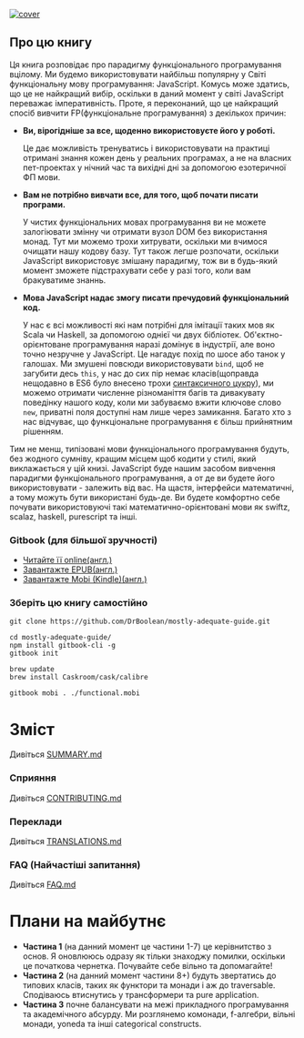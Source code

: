 [![cover](images/cover.png)](SUMMARY.md)

## Про цю книгу

Ця книга розповідає про парадигму функціонального програмування вцілому. Ми будемо використовувати найбільш популярну у Світі функціональну мову програмування: JavaScript. Комусь може здатись, що це не найкращий вибір, оскільки в даний момент у світі JavaScript переважає імперативність. Проте, я переконаний, що це найкращий спосіб вивчити FP(функціональне програмування) з декількох причин:

 * **Ви, вірогідніше за все, щоденно використовуєте його у роботі.**

    Це дає можливість тренуватись і використовувати на практиці отримані знання кожен день у реальних програмах, а не на власних пет-проектах у нічний час та вихідні дні за допомогою езотеричної ФП мови.


 * **Вам не потрібно вивчати все, для того, щоб почати писати програми.**

    У чистих функціональних мовах програмування ви не можете залогіювати змінну чи отримати вузол DOM без використання монад. Тут ми можемо трохи хитрувати, оскільки ми вчимося очищати нашу кодову базу. Тут також легше розпочати, оскільки JavaScript використовує змішану парадигму, тож ви в будь-який момент зможете підстрахувати себе у разі того, коли вам бракуватиме знаннь.


 * **Мова JavaScript надає змогу писати пречудовий функціональний код.**

    У нас є всі можливості які нам потрібні для імітації таких мов як Scala чи Haskell, за допомогою однієї чи двух бібліотек. Об'єктно-орієнтоване програмування наразі домінує в індустрії, але воно точно незручне у JavaScript. Це нагадує похід по шосе або танок у галошах. Ми змушені повсюди використовувати `bind`, щоб не загубити десь `this`, у нас до сих пір немає класів(щоправда нещодавно в ES6 було внесено трохи [синтаксичного цукру](https://developer.mozilla.org/uk/docs/Web/JavaScript/Reference/Classes)), ми можемо отримати численне різноманіття багів та дивакувату поведінку нашого коду, коли ми забуваємо вжити ключове слово `new`, приватні поля доступні нам лише через замикання. Багато хто з нас відчуває, що функціональне програмування є більш прийнятним рішенням.

Тим не менш, типізовані мови функціонального програмування будуть, без жодного сумніву, кращим місцем щоб кодити у стилі, який виклажається у цій книзі. JavaScript буде нашим засобом вивчення парадигми функціонального програмування, а от де ви будете його використовувати - залежить від вас. На щастя, інтерфейси математичні, а тому можуть бути використані будь-де. Ви будете комфортно себе почувати використовуючі такі математично-орієнтовані мови як swiftz, scalaz, haskell, purescript та інші.



### Gitbook (для більшої зручності)

* [Читайте її online(англ.)](https://drboolean.gitbooks.io/mostly-adequate-guide/content/)
* [Завантажте EPUB(англ.)](https://www.gitbook.com/download/epub/book/drboolean/mostly-adequate-guide)
* [Завантажте Mobi (Kindle)(англ.)](https://www.gitbook.com/download/mobi/book/drboolean/mostly-adequate-guide)

### Зберіть цю книгу самостійно

```
git clone https://github.com/DrBoolean/mostly-adequate-guide.git

cd mostly-adequate-guide/
npm install gitbook-cli -g
gitbook init

brew update
brew install Caskroom/cask/calibre

gitbook mobi . ./functional.mobi
```


# Зміст

Дивіться [SUMMARY.md](SUMMARY.md)

### Сприяння

Дивіться [CONTRIBUTING.md](CONTRIBUTING.md)

### Переклади

Дивіться [TRANSLATIONS.md](TRANSLATIONS.md)

### FAQ (Найчастіші запитання)

Дивіться [FAQ.md](FAQ.md)



# Плани на майбутнє

* **Частина 1** (на данний момент це частини 1-7) це керівнитство з основ. Я оновлююсь одразу як тільки знаходжу помилки, оскільки це початкова чернетка. Почувайте себе вільно та допомагайте!
* **Частина 2** (на данний момент частини 8+) будуть звертатись до типових класів, таких як функтори та монади і аж до traversable. Сподіваюсь втиснутись у трансформери та pure application.
* **Частина 3** почне балансувати на межі прикладного програмування та академічного абсурду. Ми розглянемо комонади, f-алгебри, вільні монади, yoneda та інші categorical constructs.
